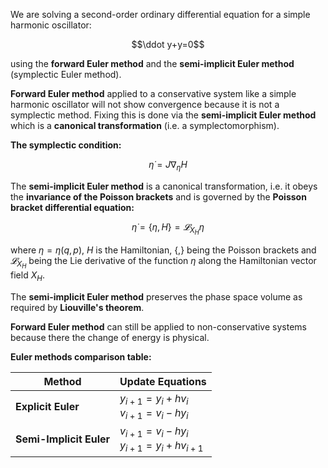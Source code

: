 We are solving a second-order ordinary differential equation for a simple harmonic oscillator:

$$\ddot y+y=0$$

using the **forward Euler method** and the **semi-implicit Euler method** (symplectic Euler method).

**Forward Euler method** applied to a conservative system like a simple harmonic oscillator will not show convergence because it is not a symplectic method.
Fixing this is done via the **semi-implicit Euler method** which is a **canonical transformation** (i.e. a symplectomorphism).

**The symplectic condition:**

$${\dot {\eta }}=J\nabla _{\eta }H$$

The **semi-implicit Euler method** is a canonical transformation, i.e. it obeys the **invariance of the Poisson brackets** and is governed by the **Poisson bracket differential equation:**

$$\dot\eta=\lbrace\eta,H\rbrace=𝓛_{X_H} η$$

where $\eta=\eta(q,p)$, $H$ is the Hamiltonian, $\lbrace,\rbrace$ being the Poisson brackets and $𝓛_{X_H}$ being the Lie derivative of the function $\eta$ along the Hamiltonian vector field $X_H$.

The **semi-implicit Euler method** preserves the phase space volume as required by **Liouville's theorem**.

**Forward Euler method** can still be applied to non-conservative systems because there the change of energy is physical. 

**Euler methods comparison table:**

<div align="center">

| Method | Update Equations |
|--------|------------------|
| **Explicit Euler** | $y_{i+1} = y_i + h v_i$ <br> $v_{i+1} = v_i - h y_i$ |
| **Semi-Implicit Euler** | $v_{i+1} = v_i - h y_i$ <br> $y_{i+1} = y_i + h v_{i+1}$ |

</div>




